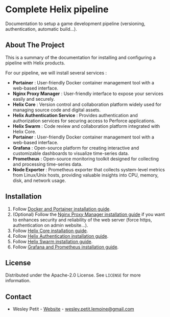 # Complete Helix pipeline

Documentation to setup a game development pipeline (versioning, authentication, automatic build...).

## About The Project

This is a summary of the documentation for installing and configuring a pipeline with Helix products.

For our pipeline, we will install several services :

- **Portainer** : User-friendly Docker container management tool with a web-based interface.
- **Nginx Proxy Manager** : User-friendly interface to expose your services easily and securely.
- **Helix Core** : Version control and collaboration platform widely used for managing source code and digital assets.
- **Helix Authentication Service** : Provides authentication and authorization services for securing access to Perforce applications.
- **Helix Swarm** : Code review and collaboration platform integrated with Helix Core.
- **Portainer** : User-friendly Docker container management tool with a web-based interface.
- **Grafana** : Open-source platform for creating interactive and customizable dashboards to visualize time-series data.
- **Prometheus** : Open-source monitoring toolkit designed for collecting and processing time-series data.
- **Node Exporter** : Prometheus exporter that collects system-level metrics from Linux/Unix hosts, providing valuable insights into CPU, memory, disk, and network usage.

## Installation

1. Follow [Docker and Portainer installation guide](docs/install-docker.md).
2. (Optional) Follow the [Nginx Proxy Manager installation guide](docs/install-nginx-proxy-manager.md) if you want to enhances security and reliability of the web server (force https, authentication on admin website...).
3. Follow [Helix Core installation guide](docs/install-helix-core.md).
4. Follow [Helix Authentication installation guide](docs/install-helix-authentication-service.md).
5. Follow [Helix Swarm installation guide](docs/install-helix-swarm.md).
6. Follow [Grafana and Prometheus installation guide](docs/install-grafana-with-prometheus.md).

## License

Distributed under the Apache-2.0 License. See `LICENSE` for more information.

## Contact

- Wesley Petit - [Website](https://wesleypetit.fr/) - wesley.petit.lemoine@gmail.com
